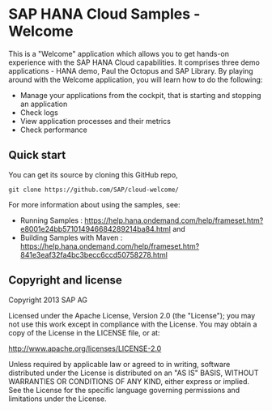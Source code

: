 SAP HANA Cloud Samples - Welcome
==========================================

This is а  "Welcome" application which  allows you to get hands-on experience with the SAP HANA Cloud capabilities.
It comprises three demo applications - HANA demo, Paul the Octopus and SAP Library.
By playing around with the Welcome application, you will learn how to do the following:

- Manage your applications from the cockpit, that is starting and stopping an application
- Check logs
- View application processes and their metrics
- Check performance


Quick start
-----------

You can get its source by cloning this GitHub repo,

`git clone https://github.com/SAP/cloud-welcome/`

For more information about using the samples, see:
- Running Samples : https://help.hana.ondemand.com/help/frameset.htm?e8001e24bb571014946684289214ba84.html
and 
- Building Samples with Maven : https://help.hana.ondemand.com/help/frameset.htm?841e3eaf32fa4bc3becc6ccd50758278.html


Copyright and license
---------------------

Copyright 2013 SAP AG

Licensed under the Apache License, Version 2.0 (the "License");
you may not use this work except in compliance with the License.
You may obtain a copy of the License in the LICENSE file, or at:

   http://www.apache.org/licenses/LICENSE-2.0

Unless required by applicable law or agreed to in writing, software
distributed under the License is distributed on an "AS IS" BASIS,
WITHOUT WARRANTIES OR CONDITIONS OF ANY KIND, either express or implied.
See the License for the specific language governing permissions and
limitations under the License.
